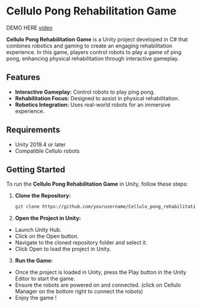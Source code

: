 # Cellulo Pong Rehabilitation Game

DEMO HERE [video](https://www.youtube.com/watch?v=PQ75hVtuj0o)

**Cellulo Pong Rehabilitation Game** is a Unity project developed in C# that combines robotics and gaming to create an engaging rehabilitation experience. In this game, players control robots to play a game of ping pong, enhancing physical rehabilitation through interactive gameplay.

## Features

- **Interactive Gameplay:** Control robots to play ping pong.
- **Rehabilitation Focus:** Designed to assist in physical rehabilitation.
- **Robotics Integration:** Uses real-world robots for an immersive experience.

## Requirements

- Unity 2019.4 or later
- Compatible Cellulo robots

## Getting Started

To run the **Cellulo Pong Rehabilitation Game** in Unity, follow these steps:

1. **Clone the Repository:**
   ```bash
   git clone https://github.com/yourusername/Cellulo_pong_rehabilitation_game.git
2. **Open the Project in Unity:**
- Launch Unity Hub.
- Click on the Open button.
- Navigate to the cloned repository folder and select it.
- Click Open to load the project in Unity.
3. **Run the Game:**
- Once the project is loaded in Unity, press the Play button in the Unity Editor to start the game.
- Ensure the robots are powered on and connected. (click on Cellulo Manager on the bottom right to connect the robots)
- Enjoy the game !



